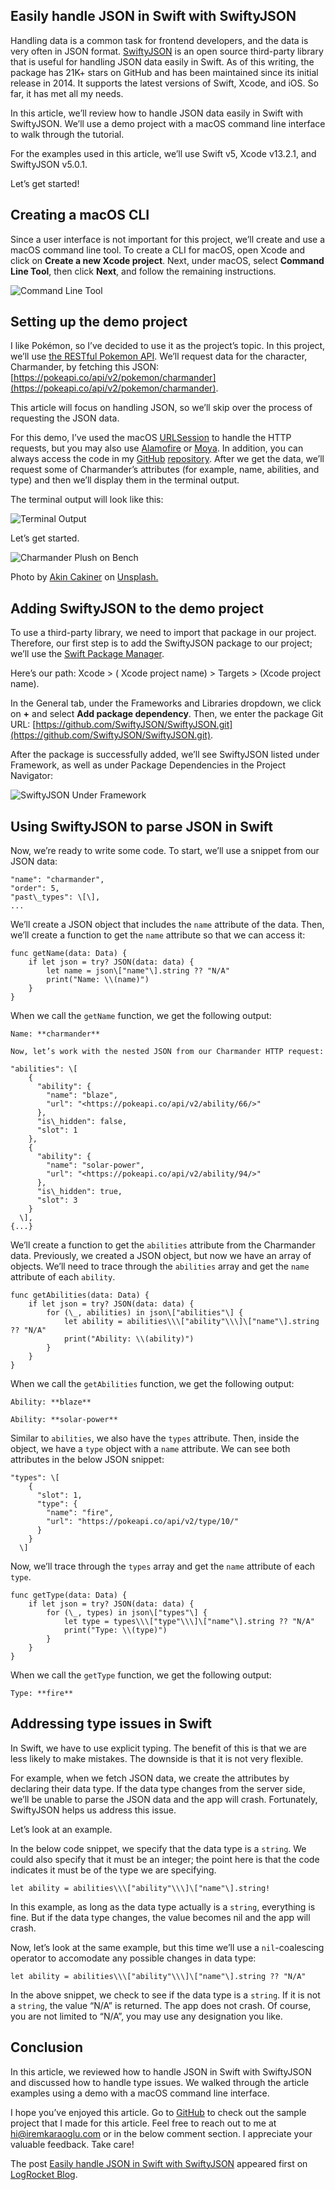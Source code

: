 ## Easily handle JSON in Swift with SwiftyJSON

Handling data is a common task for frontend developers, and the data is very often in JSON format. [SwiftyJSON](https://github.com/SwiftyJSON/SwiftyJSON) is an open source third-party library that is useful for handling JSON data easily in Swift. As of this writing, the package has 21K+ stars on GitHub and has been maintained since its initial release in 2014. It supports the latest versions of Swift, Xcode, and iOS. So far, it has met all my needs.

In this article, we’ll review how to handle JSON data easily in Swift with SwiftyJSON. We’ll use a demo project with a macOS command line interface to walk through the tutorial.

For the examples used in this article, we’ll use Swift v5, Xcode v13.2.1, and SwiftyJSON v5.0.1.

Let’s get started!

## Creating a macOS CLI

Since a user interface is not important for this project, we’ll create and use a macOS command line tool. To create a CLI for macOS, open Xcode and click on **Create a new Xcode project**. Next, under macOS, select **Command Line Tool**, then click **Next**, and follow the remaining instructions.

![Command Line Tool](https://cdn.hashnode.com/res/hashnode/image/upload/v1657718140936/v-63xMYHC.png)

## Setting up the demo project

I like Pokémon, so I’ve decided to use it as the project’s topic. In this project, we’ll use [the RESTful Pokemon API](https://pokeapi.co/). We’ll request data for the character, Charmander, by fetching this JSON: [https://pokeapi.co/api/v2/pokemon/charmander](https://pokeapi.co/api/v2/pokemon/charmander).

This article will focus on handling JSON, so we’ll skip over the process of requesting the JSON data.

For this demo, I’ve used the macOS [URLSession](https://developer.apple.com/documentation/foundation/urlsession) to handle the HTTP requests, but you may also use [Alamofire](https://github.com/Alamofire/Alamofire) or [Moya](https://github.com/Moya/moya.github.io). In addition, you can always access the code in my [GitHub](https://github.com/iremkaraoglu/iOS-HandlingJSON-withSwiftyJSON) [repository](https://github.com/iremkaraoglu/iOS-HandlingJSON-withSwiftyJSON). After we get the data, we’ll request some of Charmander’s attributes (for example, name, abilities, and type) and then we’ll display them in the terminal output.

The terminal output will look like this:

![Terminal Output](https://cdn.hashnode.com/res/hashnode/image/upload/v1657718142522/dpySt21CE.png)

Let’s get started.

![Charmander Plush on Bench](https://cdn.hashnode.com/res/hashnode/image/upload/v1657718143691/mHbNoBDgJf.jpeg)

Photo by [Akin Cakiner](https://unsplash.com/@akin?utm_source=unsplash&utm_medium=referral&utm_content=creditCopyText) on [Unsplash.](https://unsplash.com/s/photos/charmander?utm_source=unsplash&utm_medium=referral&utm_content=creditCopyText)

## Adding SwiftyJSON to the demo project

To use a third-party library, we need to import that package in our project. Therefore, our first step is to add the SwiftyJSON package to our project; we’ll use the [Swift Package Manager](https://github.com/apple/swift-package-manager).

Here’s our path: Xcode > ( Xcode project name) > Targets > (Xcode project name).

In the General tab, under the Frameworks and Libraries dropdown, we click on **+** and select **Add package dependency**. Then, we enter the package Git URL: [https://github.com/SwiftyJSON/SwiftyJSON.git](https://github.com/SwiftyJSON/SwiftyJSON.git).

After the package is successfully added, we’ll see SwiftyJSON listed under Framework, as well as under Package Dependencies in the Project Navigator:

![SwiftyJSON Under Framework](https://cdn.hashnode.com/res/hashnode/image/upload/v1657718144955/DLEa23mq7.png)

## Using SwiftyJSON to parse JSON in Swift

Now, we’re ready to write some code. To start, we’ll use a snippet from our JSON data:

```
"name": "charmander",
"order": 5,
"past\_types": \[\],
...
```

We’ll create a JSON object that includes the `name` attribute of the data. Then, we’ll create a function to get the `name` attribute so that we can access it:

```
func getName(data: Data) {
    if let json = try? JSON(data: data) {
        let name = json\["name"\].string ?? "N/A"
        print("Name: \\(name)")
    }
}
```

When we call the `getName` function, we get the following output:

```
Name: **charmander**

Now, let’s work with the nested JSON from our Charmander HTTP request:

"abilities": \[
    {
      "ability": {
        "name": "blaze",
        "url": "<https://pokeapi.co/api/v2/ability/66/>"
      },
      "is\_hidden": false,
      "slot": 1
    },
    {
      "ability": {
        "name": "solar-power",
        "url": "<https://pokeapi.co/api/v2/ability/94/>"
      },
      "is\_hidden": true,
      "slot": 3
    }
  \], 
{...}
```

We’ll create a function to get the `abilities` attribute from the Charmander data. Previously, we created a JSON object, but now we have an array of objects. We’ll need to trace through the `abilities` array and get the `name` attribute of each `ability`.

```
func getAbilities(data: Data) {
    if let json = try? JSON(data: data) {
        for (\_, abilities) in json\["abilities"\] {
            let ability = abilities\\\["ability"\\\]\["name"\].string ?? "N/A"
            print("Ability: \\(ability)")
        }
    }
}
```

When we call the `getAbilities` function, we get the following output:

```
Ability: **blaze**

Ability: **solar-power**
```

Similar to `abilities`, we also have the `types` attribute. Then, inside the object, we have a `type` object with a `name` attribute. We can see both attributes in the below JSON snippet:

```
"types": \[
    {
      "slot": 1,
      "type": {
        "name": "fire",
        "url": "https://pokeapi.co/api/v2/type/10/"
      }
    }
  \]
```
Now, we’ll trace through the `types` array and get the `name` attribute of each `type`.

```
func getType(data: Data) {
    if let json = try? JSON(data: data) {
        for (\_, types) in json\["types"\] {
            let type = types\\\["type"\\\]\["name"\].string ?? "N/A"
            print("Type: \\(type)")
        }
    }
}
```

When we call the `getType` function, we get the following output:

```
Type: **fire**
```

## Addressing type issues in Swift

In Swift, we have to use explicit typing. The benefit of this is that we are less likely to make mistakes. The downside is that it is not very flexible.

For example, when we fetch JSON data, we create the attributes by declaring their data type. If the data type changes from the server side, we’ll be unable to parse the JSON data and the app will crash. Fortunately, SwiftyJSON helps us address this issue.

Let’s look at an example.

In the below code snippet, we specify that the data type is a `string`. We could also specify that it must be an integer; the point here is that the code indicates it must be of the type we are specifying.

```
let ability = abilities\\\["ability"\\\]\["name"\].string!
```

In this example, as long as the data type actually is a `string`, everything is fine. But if the data type changes, the value becomes nil and the app will crash.

Now, let’s look at the same example, but this time we’ll use a `nil`\-coalescing operator to accomodate any possible changes in data type:

```
let ability = abilities\\\["ability"\\\]\["name"\].string ?? "N/A"
```

In the above snippet, we check to see if the data type is a `string`. If it is not a `string`, the value “N/A” is returned. The app does not crash. Of course, you are not limited to “N/A”, you may use any designation you like.

## Conclusion

In this article, we reviewed how to handle JSON in Swift with SwiftyJSON and discussed how to handle type issues. We walked through the article examples using a demo with a macOS command line interface.

I hope you’ve enjoyed this article. Go to [GitHub](https://github.com/iremkaraoglu/iOS-HandlingJSON-withSwiftyJSON) to check out the sample project that I made for this article. Feel free to reach out to me at hi@iremkaraoglu.com or in the below comment section. I appreciate your valuable feedback. Take care!

The post [Easily handle JSON in Swift with SwiftyJSON](https://blog.logrocket.com/easily-handle-json-swift-swiftyjson/) appeared first on [LogRocket Blog](https://blog.logrocket.com).